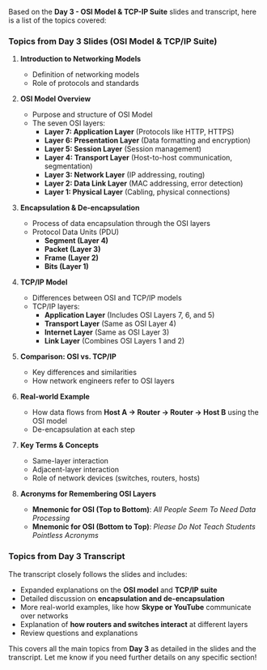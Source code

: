 Based on the **Day 3 - OSI Model & TCP-IP Suite** slides and transcript, here is a list of the topics covered:

### **Topics from Day 3 Slides (OSI Model & TCP/IP Suite)**

1. **Introduction to Networking Models**
    
    - Definition of networking models
    - Role of protocols and standards
2. **OSI Model Overview**
    
    - Purpose and structure of OSI Model
    - The seven OSI layers:
        - **Layer 7: Application Layer** (Protocols like HTTP, HTTPS)
        - **Layer 6: Presentation Layer** (Data formatting and encryption)
        - **Layer 5: Session Layer** (Session management)
        - **Layer 4: Transport Layer** (Host-to-host communication, segmentation)
        - **Layer 3: Network Layer** (IP addressing, routing)
        - **Layer 2: Data Link Layer** (MAC addressing, error detection)
        - **Layer 1: Physical Layer** (Cabling, physical connections)
3. **Encapsulation & De-encapsulation**
    
    - Process of data encapsulation through the OSI layers
    - Protocol Data Units (PDU)
        - **Segment (Layer 4)**
        - **Packet (Layer 3)**
        - **Frame (Layer 2)**
        - **Bits (Layer 1)**
4. **TCP/IP Model**
    
    - Differences between OSI and TCP/IP models
    - TCP/IP layers:
        - **Application Layer** (Includes OSI Layers 7, 6, and 5)
        - **Transport Layer** (Same as OSI Layer 4)
        - **Internet Layer** (Same as OSI Layer 3)
        - **Link Layer** (Combines OSI Layers 1 and 2)
5. **Comparison: OSI vs. TCP/IP**
    
    - Key differences and similarities
    - How network engineers refer to OSI layers
6. **Real-world Example**
    
    - How data flows from **Host A → Router → Router → Host B** using the OSI model
    - De-encapsulation at each step
7. **Key Terms & Concepts**
    
    - Same-layer interaction
    - Adjacent-layer interaction
    - Role of network devices (switches, routers, hosts)
8. **Acronyms for Remembering OSI Layers**
    
    - **Mnemonic for OSI (Top to Bottom)**: _All People Seem To Need Data Processing_
    - **Mnemonic for OSI (Bottom to Top)**: _Please Do Not Teach Students Pointless Acronyms_

### **Topics from Day 3 Transcript**

The transcript closely follows the slides and includes:

- Expanded explanations on the **OSI model** and **TCP/IP suite**
- Detailed discussion on **encapsulation and de-encapsulation**
- More real-world examples, like how **Skype or YouTube** communicate over networks
- Explanation of **how routers and switches interact** at different layers
- Review questions and explanations

This covers all the main topics from **Day 3** as detailed in the slides and the transcript. Let me know if you need further details on any specific section!